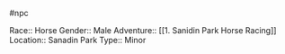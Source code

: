 #npc 

Race:: Horse
Gender:: Male
Adventure:: [[1. Sanidin Park Horse Racing]]
Location:: Sanadin Park
Type:: Minor
